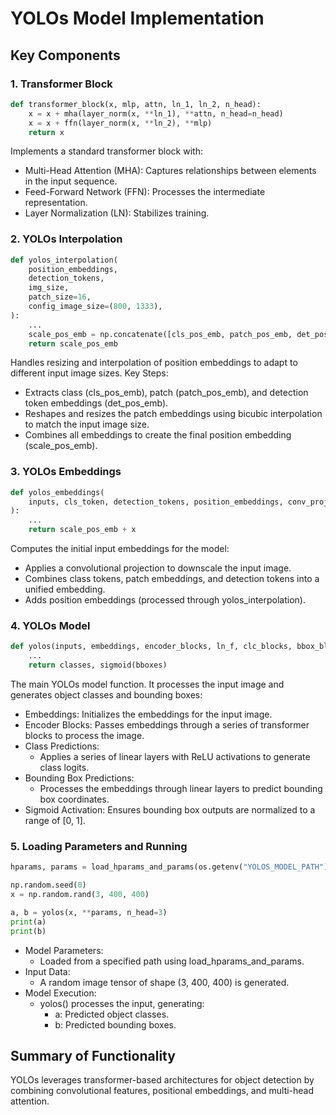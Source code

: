 # YOLOs Model Implementation

## Key Components

### 1. **Transformer Block**

```python
def transformer_block(x, mlp, attn, ln_1, ln_2, n_head):
    x = x + mha(layer_norm(x, **ln_1), **attn, n_head=n_head)
    x = x + ffn(layer_norm(x, **ln_2), **mlp)
    return x
```

Implements a standard transformer block with:

- Multi-Head Attention (MHA): Captures relationships between elements in the input sequence.
- Feed-Forward Network (FFN): Processes the intermediate representation.
- Layer Normalization (LN): Stabilizes training.

### 2. YOLOs Interpolation

```python
def yolos_interpolation(
    position_embeddings,
    detection_tokens,
    img_size,
    patch_size=16,
    config_image_size=(800, 1333),
):
    ...
    scale_pos_emb = np.concatenate([cls_pos_emb, patch_pos_emb, det_pos_emb])
    return scale_pos_emb
```

Handles resizing and interpolation of position embeddings to adapt to different input image sizes.
Key Steps:

- Extracts class (cls_pos_emb), patch (patch_pos_emb), and detection token embeddings (det_pos_emb).
- Reshapes and resizes the patch embeddings using bicubic interpolation to match the input image size.
- Combines all embeddings to create the final position embedding (scale_pos_emb).

### 3. YOLOs Embeddings

```python
def yolos_embeddings(
    inputs, cls_token, detection_tokens, position_embeddings, conv_proj
):
    ...
    return scale_pos_emb + x
```

Computes the initial input embeddings for the model:

- Applies a convolutional projection to downscale the input image.
- Combines class tokens, patch embeddings, and detection tokens into a unified embedding.
- Adds position embeddings (processed through yolos_interpolation).

### 4. YOLOs Model

```python
def yolos(inputs, embeddings, encoder_blocks, ln_f, clc_blocks, bbox_blocks, n_head):
    ...
    return classes, sigmoid(bboxes)
```

The main YOLOs model function. It processes the input image and generates object classes and bounding boxes:

- Embeddings: Initializes the embeddings for the input image.
- Encoder Blocks: Passes embeddings through a series of transformer blocks to process the image.
- Class Predictions:
  - Applies a series of linear layers with ReLU activations to generate class logits.
- Bounding Box Predictions:
  - Processes the embeddings through linear layers to predict bounding box coordinates.
- Sigmoid Activation: Ensures bounding box outputs are normalized to a range of [0, 1].

### 5. Loading Parameters and Running

```python
hparams, params = load_hparams_and_params(os.getenv("YOLOS_MODEL_PATH"))

np.random.seed(0)
x = np.random.rand(3, 400, 400)

a, b = yolos(x, **params, n_head=3)
print(a)
print(b)
```

- Model Parameters:
  - Loaded from a specified path using load_hparams_and_params.
- Input Data:
  - A random image tensor of shape (3, 400, 400) is generated.
- Model Execution:
  - yolos() processes the input, generating:
    - a: Predicted object classes.
    - b: Predicted bounding boxes.

## Summary of Functionality

YOLOs leverages transformer-based architectures for object detection by combining convolutional features, positional embeddings, and multi-head attention.
